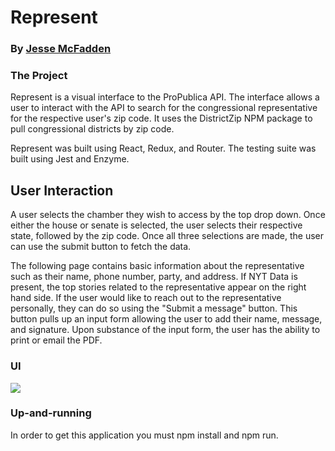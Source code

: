 # Represent

### By <a href="https://github.com/JesseMcBrennan">Jesse McFadden</a>

### The Project

Represent is a visual interface to the ProPublica API. The interface allows a user to interact with the API to search for the congressional representative for the respective user's zip code. It uses the DistrictZip NPM package to pull congressional districts by zip code.

Represent was built using React, Redux, and Router. The testing suite was built using Jest and Enzyme.

## User Interaction 

A user selects the chamber they wish to access by the top drop down. Once either the house or senate is selected, the user selects their respective state, followed by the zip code. Once all three selections are made, the user can use the submit button to fetch the data. 

The following page contains basic information about the representative such as their name, phone number, party, and address. If NYT Data is present, the top stories related to the representative appear on the right hand side. If the user would like to reach out to the representative personally, they can do so using the "Submit a message" button. This button pulls up an input form allowing the user to add their name, message, and signature. Upon substance of the input form, the user has the ability to print or email the PDF.

### UI

<img src="https://github.com/JesseMcBrennan/represented/blob/master/screencast-localhost-3000-2018.09.18-18-51-36.gif">

### Up-and-running

In order to get this application you must npm install and npm run. 
